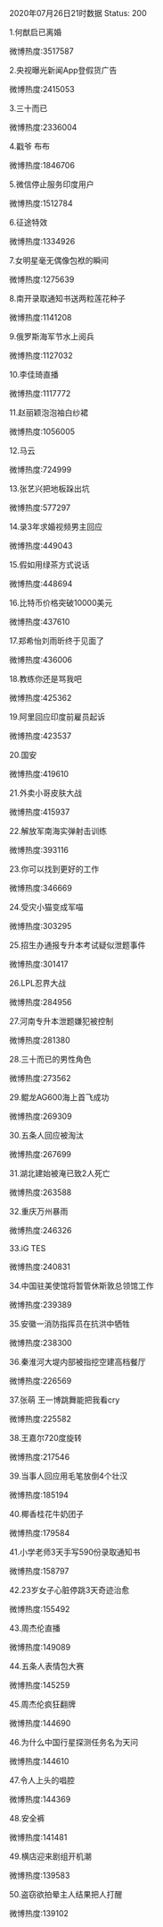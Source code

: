 2020年07月26日21时数据
Status: 200

1.何猷启已离婚

微博热度:3517587

2.央视曝光新闻App登假货广告

微博热度:2415053

3.三十而已

微博热度:2336004

4.戳爷 布布

微博热度:1846706

5.微信停止服务印度用户

微博热度:1512784

6.征途特效

微博热度:1334926

7.女明星毫无偶像包袱的瞬间

微博热度:1275639

8.南开录取通知书送两粒莲花种子

微博热度:1141208

9.俄罗斯海军节水上阅兵

微博热度:1127032

10.李佳琦直播

微博热度:1117772

11.赵丽颖泡泡袖白纱裙

微博热度:1056005

12.马云

微博热度:724999

13.张艺兴把地板跺出坑

微博热度:577297

14.录3年求婚视频男主回应

微博热度:449043

15.假如用绿茶方式说话

微博热度:448694

16.比特币价格突破10000美元

微博热度:437610

17.郑希怡刘雨昕终于见面了

微博热度:436006

18.教练你还是骂我吧

微博热度:425362

19.阿里回应印度前雇员起诉

微博热度:423537

20.国安

微博热度:419610

21.外卖小哥皮肤大战

微博热度:415937

22.解放军南海实弹射击训练

微博热度:393116

23.你可以找到更好的工作

微博热度:346669

24.受灾小猫变成军喵

微博热度:303295

25.招生办通报专升本考试疑似泄题事件

微博热度:301417

26.LPL忍界大战

微博热度:284956

27.河南专升本泄题嫌犯被控制

微博热度:281380

28.三十而已的男性角色

微博热度:273562

29.鲲龙AG600海上首飞成功

微博热度:269309

30.五条人回应被淘汰

微博热度:267699

31.湖北建始被淹已致2人死亡

微博热度:263588

32.重庆万州暴雨

微博热度:246326

33.iG TES

微博热度:240831

34.中国驻美使馆将暂管休斯敦总领馆工作

微博热度:239389

35.安徽一消防指挥员在抗洪中牺牲

微博热度:238300

36.秦淮河大堤内部被指挖空建高档餐厅

微博热度:226569

37.张萌 王一博跳舞能把我看cry

微博热度:225582

38.王嘉尔720度旋转

微博热度:217546

39.当事人回应用毛笔放倒4个壮汉

微博热度:185194

40.椰香桂花牛奶团子

微博热度:179584

41.小学老师3天手写590份录取通知书

微博热度:158797

42.23岁女子心脏停跳3天奇迹治愈

微博热度:155492

43.周杰伦直播

微博热度:149089

44.五条人表情包大赛

微博热度:145259

45.周杰伦疯狂翻牌

微博热度:144690

46.为什么中国行星探测任务名为天问

微博热度:144610

47.令人上头的唱腔

微博热度:144369

48.安全裤

微博热度:141481

49.横店迎来剧组开机潮

微博热度:139583

50.盗窃欲拍晕主人结果把人打醒

微博热度:139102

